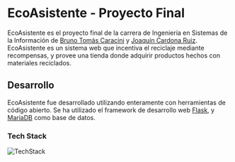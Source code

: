 # EcoAsistente - Proyecto Final

EcoAsistente es el proyecto final de la carrera de Ingeniería en Sistemas de la Información de [Bruno Tomás Caracini](https://github.com/brunocaracini) y [Joaquín Cardona Ruiz](https://github.com/JoaquinCardonaRuiz). EcoAsistente es un sistema web que incentiva el reciclaje mediante recompensas, y provee una tienda donde adquirir productos hechos con materiales reciclados. 

## Desarrollo

EcoAsistente fue desarrollado utilizando enteramente con herramientas de código abierto. Se ha utilizado el framework de desarrollo web [Flask](https://flask.palletsprojects.com/en/1.1.x/), y [MariaDB](https://mariadb.org/) como base de datos.

### Tech Stack

![TechStack](https://user-images.githubusercontent.com/39555324/114630768-a8bbc100-9c91-11eb-819e-6fd497891618.png)
